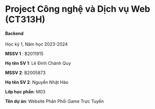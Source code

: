 # Project Công nghệ và Dịch vụ Web (CT313H)

#### Backend

Học kỳ 1, Năm học 2023-2024

**MSSV 1** : B2011915

**Họ tên SV 1**: Lê Đinh Chánh Quy

**MSSV 2**: B2005873

**Họ tên SV 2**: Nguyễn Nhật Hào

**Lớp học phần**: M03

**Tên dự án**: Website Phân Phối Game Trực Tuyến

